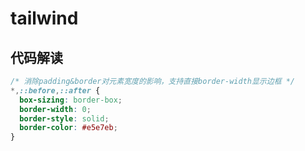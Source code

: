 # tailwind

## 代码解读
```css
/* 消除padding&border对元素宽度的影响，支持直接border-width显示边框 */
*,::before,::after {
  box-sizing: border-box;
  border-width: 0;
  border-style: solid;
  border-color: #e5e7eb;
}
```